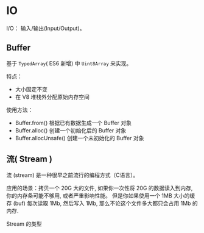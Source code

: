 
# IO

I/O： 输入/输出(Input/Output)。

## Buffer

基于 `TypedArray`( ES6 新增) 中 `Uint8Array` 来实现。

特点：

+ 大小固定不变
+ 在 V8 堆栈外分配原始内存空间


使用方法：

+ Buffer.from()	 根据已有数据生成一个 Buffer 对象
+ Buffer.alloc()	创建一个初始化后的 Buffer 对象
+ Buffer.allocUnsafe()	创建一个未初始化的 Buffer 对象


## 流( Stream )

流 (stream) 是一种很早之前流行的编程方式（C语言）。

应用的场景：拷贝一个 20G 大的文件, 如果你一次性将 20G 的数据读入到内存, 你的内存条可能不够用, 或者严重影响性能。
但是你如果使用一个 1MB 大小的缓存 (buf) 每次读取 1Mb, 然后写入 1Mb, 那么不论这个文件多大都只会占用 1Mb 的内存.

Stream 的类型
